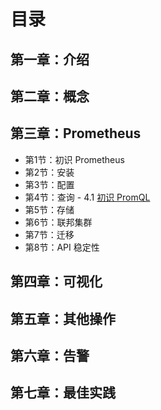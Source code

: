 # 目录

## 第一章：介绍

## 第二章：概念

## 第三章：Prometheus

- 第1节：初识 Prometheus
- 第2节：安装
- 第3节：配置
- 第4节：查询
        - 4.1 [初识 PromQL](4-prometheus/basics.md)
- 第5节：存储
- 第6节：联邦集群
- 第7节：迁移
- 第8节：API 稳定性

## 第四章：可视化

## 第五章：其他操作

## 第六章：告警

## 第七章：最佳实践
